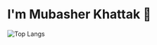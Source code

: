 # I'm Mubasher Khattak 👋

![Top Langs](https://github-readme-stats.vercel.app/api/top-langs/?username=mubasherkhattak&layout=compact)

